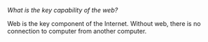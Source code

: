 *What is the key capability of the web?*

Web is the key component of the Internet. Without web, there is no connection to computer from another computer.